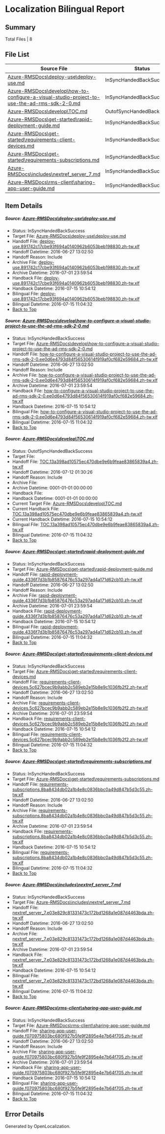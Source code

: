 # <a name='report-top'></a> Localization Bilingual Report

## Summary
 Total Files | 8

## File List
 Source File | Status | Details 
 ----------- | ------ | ------- 
 [Azure-RMSDocs\deploy-use\deploy-use.md](https://github.com/Microsoft/Azure-RMSDocs-pr/blob/0f355da35dff62ecee111737eb1793ae286dc93e/Azure-RMSDocs/deploy-use/deploy-use.md) | InSyncHandedBackSuccess | [Details](#61321eaaeac31fec827fcf9f350211728eaf630a22)
 [Azure-RMSDocs\develop\how-to-configure-a-visual-studio-project-to-use-the-ad-rms-sdk-2-0.md](https://github.com/Microsoft/Azure-RMSDocs-pr/blob/872bb0c20db2ef8d661d321598a2b1fe61d69316/Azure-RMSDocs/develop/how-to-configure-a-visual-studio-project-to-use-the-ad-rms-sdk-2-0.md) | InSyncHandedBackSuccess | [Details](#9747c39742c66735b9619036cb77a914563ecf2966)
 [Azure-RMSDocs\develop\TOC.md](https://github.com/Microsoft/Azure-RMSDocs-pr/blob/127ca88d4ea2d796febf09db207a0075c85d7a8d/Azure-RMSDocs/develop/TOC.md) | OutofSyncHandedBackSuccess | [Details](#f143719fb09bd8c40631b2fb0559cc8f6462a6fd92)
 [Azure-RMSDocs\get-started\rapid-deployment-guide.md](https://github.com/Microsoft/Azure-RMSDocs-pr/blob/ed50d87138c428fadfd22cd5b3ef3c7f7e421848/Azure-RMSDocs/get-started/rapid-deployment-guide.md) | InSyncHandedBackSuccess | [Details](#01c2436218e0d7fd80a31cdc037d9dc8933e42f2104)
 [Azure-RMSDocs\get-started\requirements-client-devices.md](https://github.com/Microsoft/Azure-RMSDocs-pr/blob/ed50d87138c428fadfd22cd5b3ef3c7f7e421848/Azure-RMSDocs/get-started/requirements-client-devices.md) | InSyncHandedBackSuccess | [Details](#933394c943763b010ac707384918eff86ea33388108)
 [Azure-RMSDocs\get-started\requirements-subscriptions.md](https://github.com/Microsoft/Azure-RMSDocs-pr/blob/b6dcd8bb1091e9c484e02042adbf993381581a9d/Azure-RMSDocs/get-started/requirements-subscriptions.md) | InSyncHandedBackSuccess | [Details](#5e68ba6942b479e9dcbf0e9ac0a3bed0c2d1869d110)
 [Azure-RMSDocs\includes\nextref_server_7.md](https://github.com/Microsoft/Azure-RMSDocs-pr/blob/c1cd5adccb8ed07dac9a0535654f21a970575a78/Azure-RMSDocs/includes/nextref_server_7.md) | InSyncHandedBackSuccess | [Details](#828296e06647ff317702e90cf789b2d22668f849137)
 [Azure-RMSDocs\rms-client\sharing-app-user-guide.md](https://github.com/Microsoft/Azure-RMSDocs-pr/blob/0f355da35dff62ecee111737eb1793ae286dc93e/Azure-RMSDocs/rms-client/sharing-app-user-guide.md) | InSyncHandedBackSuccess | [Details](#46e5d3c9ea001d2fa157187a8b78c2dc3e6516f3385)

## Item Details
##### <a name='61321eaaeac31fec827fcf9f350211728eaf630a22'></a> Source: [Azure-RMSDocs\deploy-use\deploy-use.md](https://github.com/Microsoft/Azure-RMSDocs-pr/blob/0f355da35dff62ecee111737eb1793ae286dc93e/Azure-RMSDocs/deploy-use/deploy-use.md)
* Status: InSyncHandedBackSuccess
* Target File: [Azure-RMSDocs\deploy-use\deploy-use.md](https://github.com/Microsoft/Azure-RMSDocs-pr.zh-tw/blob/ee856064622740b662c4a46650b45c57c3d121f7/Azure-RMSDocs/deploy-use/deploy-use.md)
* Handoff File: [deploy-use.891742c17cbe93f694a0140962b6053beb198830.zh-tw.xlf](https://github.com/Microsoft/EM.handoff/blob/b7619a6c06ddebba8f74f0e39eaae476bab32e9f/ol-handoff/Microsoft/Azure-RMSDocs-pr.zh-tw/master/deploy-use.891742c17cbe93f694a0140962b6053beb198830.zh-tw.xlf)
* Handoff Datetime: 2016-06-27 13:02:50
* Handoff Reason: Include
* Archive File: [deploy-use.891742c17cbe93f694a0140962b6053beb198830.zh-tw.xlf](https://github.com/Microsoft/EM.handoff/blob/03d0792f3dd2f0bc277c509d8fb1c3a782ab45f0/ol-handoff/Microsoft/Azure-RMSDocs-pr.zh-tw/master/archive/deploy-use.891742c17cbe93f694a0140962b6053beb198830.zh-tw.xlf)
* Archive Datetime: 2016-07-01 23:59:54
* Handback File: [deploy-use.891742c17cbe93f694a0140962b6053beb198830.zh-tw.xlf](https://github.com/Microsoft/EM.handback/blob/e22ab2314ea2302cbef3dfc29d857476ca555b32/ol-handback/Microsoft/Azure-RMSDocs-pr.zh-tw/master/deploy-use.891742c17cbe93f694a0140962b6053beb198830.zh-tw.xlf)
* Handback Datetime: 2016-07-15 10:54:12
* Bilingual File: [deploy-use.891742c17cbe93f694a0140962b6053beb198830.zh-tw.xlf](https://github.com/Microsoft/EM.handback/blob/e22ab2314ea2302cbef3dfc29d857476ca555b32/ol-handback/Microsoft/Azure-RMSDocs-pr.zh-tw/master/deploy-use.891742c17cbe93f694a0140962b6053beb198830.zh-tw.xlf)
* Bilingual Datetime: 2016-07-15 11:04:32
* [Back to Top](#report-top)

##### <a name='9747c39742c66735b9619036cb77a914563ecf2966'></a> Source: [Azure-RMSDocs\develop\how-to-configure-a-visual-studio-project-to-use-the-ad-rms-sdk-2-0.md](https://github.com/Microsoft/Azure-RMSDocs-pr/blob/872bb0c20db2ef8d661d321598a2b1fe61d69316/Azure-RMSDocs/develop/how-to-configure-a-visual-studio-project-to-use-the-ad-rms-sdk-2-0.md)
* Status: InSyncHandedBackSuccess
* Target File: [Azure-RMSDocs\develop\how-to-configure-a-visual-studio-project-to-use-the-ad-rms-sdk-2-0.md](https://github.com/Microsoft/Azure-RMSDocs-pr.zh-tw/blob/ee856064622740b662c4a46650b45c57c3d121f7/Azure-RMSDocs/develop/how-to-configure-a-visual-studio-project-to-use-the-ad-rms-sdk-2-0.md)
* Handoff File: [how-to-configure-a-visual-studio-project-to-use-the-ad-rms-sdk-2-0.ee0d6e4793d84f56530614f919af0cf682e59684.zh-tw.xlf](https://github.com/Microsoft/EM.handoff/blob/b7619a6c06ddebba8f74f0e39eaae476bab32e9f/ol-handoff/Microsoft/Azure-RMSDocs-pr.zh-tw/master/how-to-configure-a-visual-studio-project-to-use-the-ad-rms-sdk-2-0.ee0d6e4793d84f56530614f919af0cf682e59684.zh-tw.xlf)
* Handoff Datetime: 2016-06-27 13:02:50
* Handoff Reason: Include
* Archive File: [how-to-configure-a-visual-studio-project-to-use-the-ad-rms-sdk-2-0.ee0d6e4793d84f56530614f919af0cf682e59684.zh-tw.xlf](https://github.com/Microsoft/EM.handoff/blob/03d0792f3dd2f0bc277c509d8fb1c3a782ab45f0/ol-handoff/Microsoft/Azure-RMSDocs-pr.zh-tw/master/archive/how-to-configure-a-visual-studio-project-to-use-the-ad-rms-sdk-2-0.ee0d6e4793d84f56530614f919af0cf682e59684.zh-tw.xlf)
* Archive Datetime: 2016-07-01 23:59:54
* Handback File: [how-to-configure-a-visual-studio-project-to-use-the-ad-rms-sdk-2-0.ee0d6e4793d84f56530614f919af0cf682e59684.zh-tw.xlf](https://github.com/Microsoft/EM.handback/blob/e22ab2314ea2302cbef3dfc29d857476ca555b32/ol-handback/Microsoft/Azure-RMSDocs-pr.zh-tw/master/how-to-configure-a-visual-studio-project-to-use-the-ad-rms-sdk-2-0.ee0d6e4793d84f56530614f919af0cf682e59684.zh-tw.xlf)
* Handback Datetime: 2016-07-15 10:54:12
* Bilingual File: [how-to-configure-a-visual-studio-project-to-use-the-ad-rms-sdk-2-0.ee0d6e4793d84f56530614f919af0cf682e59684.zh-tw.xlf](https://github.com/Microsoft/EM.handback/blob/e22ab2314ea2302cbef3dfc29d857476ca555b32/ol-handback/Microsoft/Azure-RMSDocs-pr.zh-tw/master/how-to-configure-a-visual-studio-project-to-use-the-ad-rms-sdk-2-0.ee0d6e4793d84f56530614f919af0cf682e59684.zh-tw.xlf)
* Bilingual Datetime: 2016-07-15 11:04:32
* [Back to Top](#report-top)

##### <a name='f143719fb09bd8c40631b2fb0559cc8f6462a6fd92'></a> Source: [Azure-RMSDocs\develop\TOC.md](https://github.com/Microsoft/Azure-RMSDocs-pr/blob/127ca88d4ea2d796febf09db207a0075c85d7a8d/Azure-RMSDocs/develop/TOC.md)
* Status: OutofSyncHandedBackSuccess
* Target File: 
* Handoff File: [TOC.13a398ad10575ec470dbe9e6b9feae83865839a4.zh-tw.xlf](https://github.com/Microsoft/EM.handoff/blob/8798418a5d7ccb544bfa9a17f98a825764acb6c6/ol-handoff/Microsoft/Azure-RMSDocs-pr.zh-tw/master/TOC.13a398ad10575ec470dbe9e6b9feae83865839a4.zh-tw.xlf)
* Handoff Datetime: 2016-07-12 01:30:26
* Handoff Reason: Include
* Archive File: 
* Archive Datetime: 0001-01-01 00:00:00
* Handback File: 
* Handback Datetime: 0001-01-01 00:00:00
* Current Target File: [Azure-RMSDocs\develop\TOC.md](https://github.com/Microsoft/Azure-RMSDocs-pr.zh-tw/blob/ee856064622740b662c4a46650b45c57c3d121f7/Azure-RMSDocs/develop/TOC.md)
* Current Handback File: [TOC.13a398ad10575ec470dbe9e6b9feae83865839a4.zh-tw.xlf](https://github.com/Microsoft/EM.handback/blob/e22ab2314ea2302cbef3dfc29d857476ca555b32/ol-handback/Microsoft/Azure-RMSDocs-pr.zh-tw/master/TOC.13a398ad10575ec470dbe9e6b9feae83865839a4.zh-tw.xlf)
* Current Handback Datetime: 2016-07-15 10:54:12
* Bilingual File: [TOC.13a398ad10575ec470dbe9e6b9feae83865839a4.zh-tw.xlf](https://github.com/Microsoft/EM.handback/blob/e22ab2314ea2302cbef3dfc29d857476ca555b32/ol-handback/Microsoft/Azure-RMSDocs-pr.zh-tw/master/TOC.13a398ad10575ec470dbe9e6b9feae83865839a4.zh-tw.xlf)
* Bilingual Datetime: 2016-07-15 11:04:32
* [Back to Top](#report-top)

##### <a name='01c2436218e0d7fd80a31cdc037d9dc8933e42f2104'></a> Source: [Azure-RMSDocs\get-started\rapid-deployment-guide.md](https://github.com/Microsoft/Azure-RMSDocs-pr/blob/ed50d87138c428fadfd22cd5b3ef3c7f7e421848/Azure-RMSDocs/get-started/rapid-deployment-guide.md)
* Status: InSyncHandedBackSuccess
* Target File: [Azure-RMSDocs\get-started\rapid-deployment-guide.md](https://github.com/Microsoft/Azure-RMSDocs-pr.zh-tw/blob/ee856064622740b662c4a46650b45c57c3d121f7/Azure-RMSDocs/get-started/rapid-deployment-guide.md)
* Handoff File: [rapid-deployment-guide.4336f7d3b1b85876476c53a297ad4a171d62cb10.zh-tw.xlf](https://github.com/Microsoft/EM.handoff/blob/b7619a6c06ddebba8f74f0e39eaae476bab32e9f/ol-handoff/Microsoft/Azure-RMSDocs-pr.zh-tw/master/rapid-deployment-guide.4336f7d3b1b85876476c53a297ad4a171d62cb10.zh-tw.xlf)
* Handoff Datetime: 2016-06-27 13:02:50
* Handoff Reason: Include
* Archive File: [rapid-deployment-guide.4336f7d3b1b85876476c53a297ad4a171d62cb10.zh-tw.xlf](https://github.com/Microsoft/EM.handoff/blob/03d0792f3dd2f0bc277c509d8fb1c3a782ab45f0/ol-handoff/Microsoft/Azure-RMSDocs-pr.zh-tw/master/archive/rapid-deployment-guide.4336f7d3b1b85876476c53a297ad4a171d62cb10.zh-tw.xlf)
* Archive Datetime: 2016-07-01 23:59:54
* Handback File: [rapid-deployment-guide.4336f7d3b1b85876476c53a297ad4a171d62cb10.zh-tw.xlf](https://github.com/Microsoft/EM.handback/blob/e22ab2314ea2302cbef3dfc29d857476ca555b32/ol-handback/Microsoft/Azure-RMSDocs-pr.zh-tw/master/rapid-deployment-guide.4336f7d3b1b85876476c53a297ad4a171d62cb10.zh-tw.xlf)
* Handback Datetime: 2016-07-15 10:54:12
* Bilingual File: [rapid-deployment-guide.4336f7d3b1b85876476c53a297ad4a171d62cb10.zh-tw.xlf](https://github.com/Microsoft/EM.handback/blob/e22ab2314ea2302cbef3dfc29d857476ca555b32/ol-handback/Microsoft/Azure-RMSDocs-pr.zh-tw/master/rapid-deployment-guide.4336f7d3b1b85876476c53a297ad4a171d62cb10.zh-tw.xlf)
* Bilingual Datetime: 2016-07-15 11:04:32
* [Back to Top](#report-top)

##### <a name='933394c943763b010ac707384918eff86ea33388108'></a> Source: [Azure-RMSDocs\get-started\requirements-client-devices.md](https://github.com/Microsoft/Azure-RMSDocs-pr/blob/ed50d87138c428fadfd22cd5b3ef3c7f7e421848/Azure-RMSDocs/get-started/requirements-client-devices.md)
* Status: InSyncHandedBackSuccess
* Target File: [Azure-RMSDocs\get-started\requirements-client-devices.md](https://github.com/Microsoft/Azure-RMSDocs-pr.zh-tw/blob/ee856064622740b662c4a46650b45c57c3d121f7/Azure-RMSDocs/get-started/requirements-client-devices.md)
* Handoff File: [requirements-client-devices.5c627bcec9b9abb2c589eb2e15b8e9c1036fb2f2.zh-tw.xlf](https://github.com/Microsoft/EM.handoff/blob/b7619a6c06ddebba8f74f0e39eaae476bab32e9f/ol-handoff/Microsoft/Azure-RMSDocs-pr.zh-tw/master/requirements-client-devices.5c627bcec9b9abb2c589eb2e15b8e9c1036fb2f2.zh-tw.xlf)
* Handoff Datetime: 2016-06-27 13:02:50
* Handoff Reason: Include
* Archive File: [requirements-client-devices.5c627bcec9b9abb2c589eb2e15b8e9c1036fb2f2.zh-tw.xlf](https://github.com/Microsoft/EM.handoff/blob/03d0792f3dd2f0bc277c509d8fb1c3a782ab45f0/ol-handoff/Microsoft/Azure-RMSDocs-pr.zh-tw/master/archive/requirements-client-devices.5c627bcec9b9abb2c589eb2e15b8e9c1036fb2f2.zh-tw.xlf)
* Archive Datetime: 2016-07-01 23:59:54
* Handback File: [requirements-client-devices.5c627bcec9b9abb2c589eb2e15b8e9c1036fb2f2.zh-tw.xlf](https://github.com/Microsoft/EM.handback/blob/e22ab2314ea2302cbef3dfc29d857476ca555b32/ol-handback/Microsoft/Azure-RMSDocs-pr.zh-tw/master/requirements-client-devices.5c627bcec9b9abb2c589eb2e15b8e9c1036fb2f2.zh-tw.xlf)
* Handback Datetime: 2016-07-15 10:54:12
* Bilingual File: [requirements-client-devices.5c627bcec9b9abb2c589eb2e15b8e9c1036fb2f2.zh-tw.xlf](https://github.com/Microsoft/EM.handback/blob/e22ab2314ea2302cbef3dfc29d857476ca555b32/ol-handback/Microsoft/Azure-RMSDocs-pr.zh-tw/master/requirements-client-devices.5c627bcec9b9abb2c589eb2e15b8e9c1036fb2f2.zh-tw.xlf)
* Bilingual Datetime: 2016-07-15 11:04:32
* [Back to Top](#report-top)

##### <a name='5e68ba6942b479e9dcbf0e9ac0a3bed0c2d1869d110'></a> Source: [Azure-RMSDocs\get-started\requirements-subscriptions.md](https://github.com/Microsoft/Azure-RMSDocs-pr/blob/b6dcd8bb1091e9c484e02042adbf993381581a9d/Azure-RMSDocs/get-started/requirements-subscriptions.md)
* Status: InSyncHandedBackSuccess
* Target File: [Azure-RMSDocs\get-started\requirements-subscriptions.md](https://github.com/Microsoft/Azure-RMSDocs-pr.zh-tw/blob/ee856064622740b662c4a46650b45c57c3d121f7/Azure-RMSDocs/get-started/requirements-subscriptions.md)
* Handoff File: [requirements-subscriptions.8ba8434db02a1b4e8c0836bbc0a49d847b5d3c55.zh-tw.xlf](https://github.com/Microsoft/EM.handoff/blob/b7619a6c06ddebba8f74f0e39eaae476bab32e9f/ol-handoff/Microsoft/Azure-RMSDocs-pr.zh-tw/master/requirements-subscriptions.8ba8434db02a1b4e8c0836bbc0a49d847b5d3c55.zh-tw.xlf)
* Handoff Datetime: 2016-06-27 13:02:50
* Handoff Reason: Include
* Archive File: [requirements-subscriptions.8ba8434db02a1b4e8c0836bbc0a49d847b5d3c55.zh-tw.xlf](https://github.com/Microsoft/EM.handoff/blob/03d0792f3dd2f0bc277c509d8fb1c3a782ab45f0/ol-handoff/Microsoft/Azure-RMSDocs-pr.zh-tw/master/archive/requirements-subscriptions.8ba8434db02a1b4e8c0836bbc0a49d847b5d3c55.zh-tw.xlf)
* Archive Datetime: 2016-07-01 23:59:54
* Handback File: [requirements-subscriptions.8ba8434db02a1b4e8c0836bbc0a49d847b5d3c55.zh-tw.xlf](https://github.com/Microsoft/EM.handback/blob/e22ab2314ea2302cbef3dfc29d857476ca555b32/ol-handback/Microsoft/Azure-RMSDocs-pr.zh-tw/master/requirements-subscriptions.8ba8434db02a1b4e8c0836bbc0a49d847b5d3c55.zh-tw.xlf)
* Handback Datetime: 2016-07-15 10:54:12
* Bilingual File: [requirements-subscriptions.8ba8434db02a1b4e8c0836bbc0a49d847b5d3c55.zh-tw.xlf](https://github.com/Microsoft/EM.handback/blob/e22ab2314ea2302cbef3dfc29d857476ca555b32/ol-handback/Microsoft/Azure-RMSDocs-pr.zh-tw/master/requirements-subscriptions.8ba8434db02a1b4e8c0836bbc0a49d847b5d3c55.zh-tw.xlf)
* Bilingual Datetime: 2016-07-15 11:04:32
* [Back to Top](#report-top)

##### <a name='828296e06647ff317702e90cf789b2d22668f849137'></a> Source: [Azure-RMSDocs\includes\nextref_server_7.md](https://github.com/Microsoft/Azure-RMSDocs-pr/blob/c1cd5adccb8ed07dac9a0535654f21a970575a78/Azure-RMSDocs/includes/nextref_server_7.md)
* Status: InSyncHandedBackSuccess
* Target File: [Azure-RMSDocs\includes\nextref_server_7.md](https://github.com/Microsoft/Azure-RMSDocs-pr.zh-tw/blob/ee856064622740b662c4a46650b45c57c3d121f7/Azure-RMSDocs/includes/nextref_server_7.md)
* Handoff File: [nextref_server_7.e03e829c81331473c172bd1268a1e087d4463bda.zh-tw.xlf](https://github.com/Microsoft/EM.handoff/blob/b7619a6c06ddebba8f74f0e39eaae476bab32e9f/ol-handoff/Microsoft/Azure-RMSDocs-pr.zh-tw/master/nextref_server_7.e03e829c81331473c172bd1268a1e087d4463bda.zh-tw.xlf)
* Handoff Datetime: 2016-06-27 13:02:50
* Handoff Reason: Include
* Archive File: [nextref_server_7.e03e829c81331473c172bd1268a1e087d4463bda.zh-tw.xlf](https://github.com/Microsoft/EM.handoff/blob/03d0792f3dd2f0bc277c509d8fb1c3a782ab45f0/ol-handoff/Microsoft/Azure-RMSDocs-pr.zh-tw/master/archive/nextref_server_7.e03e829c81331473c172bd1268a1e087d4463bda.zh-tw.xlf)
* Archive Datetime: 2016-07-01 23:59:54
* Handback File: [nextref_server_7.e03e829c81331473c172bd1268a1e087d4463bda.zh-tw.xlf](https://github.com/Microsoft/EM.handback/blob/e22ab2314ea2302cbef3dfc29d857476ca555b32/ol-handback/Microsoft/Azure-RMSDocs-pr.zh-tw/master/nextref_server_7.e03e829c81331473c172bd1268a1e087d4463bda.zh-tw.xlf)
* Handback Datetime: 2016-07-15 10:54:12
* Bilingual File: [nextref_server_7.e03e829c81331473c172bd1268a1e087d4463bda.zh-tw.xlf](https://github.com/Microsoft/EM.handback/blob/e22ab2314ea2302cbef3dfc29d857476ca555b32/ol-handback/Microsoft/Azure-RMSDocs-pr.zh-tw/master/nextref_server_7.e03e829c81331473c172bd1268a1e087d4463bda.zh-tw.xlf)
* Bilingual Datetime: 2016-07-15 11:04:32
* [Back to Top](#report-top)

##### <a name='46e5d3c9ea001d2fa157187a8b78c2dc3e6516f3385'></a> Source: [Azure-RMSDocs\rms-client\sharing-app-user-guide.md](https://github.com/Microsoft/Azure-RMSDocs-pr/blob/0f355da35dff62ecee111737eb1793ae286dc93e/Azure-RMSDocs/rms-client/sharing-app-user-guide.md)
* Status: InSyncHandedBackSuccess
* Target File: [Azure-RMSDocs\rms-client\sharing-app-user-guide.md](https://github.com/Microsoft/Azure-RMSDocs-pr.zh-tw/blob/ee856064622740b662c4a46650b45c57c3d121f7/Azure-RMSDocs/rms-client/sharing-app-user-guide.md)
* Handoff File: [sharing-app-user-guide.f070975803bc680f927b5fe9f2895e4e7b64f705.zh-tw.xlf](https://github.com/Microsoft/EM.handoff/blob/b7619a6c06ddebba8f74f0e39eaae476bab32e9f/ol-handoff/Microsoft/Azure-RMSDocs-pr.zh-tw/master/sharing-app-user-guide.f070975803bc680f927b5fe9f2895e4e7b64f705.zh-tw.xlf)
* Handoff Datetime: 2016-06-27 13:02:50
* Handoff Reason: Include
* Archive File: [sharing-app-user-guide.f070975803bc680f927b5fe9f2895e4e7b64f705.zh-tw.xlf](https://github.com/Microsoft/EM.handoff/blob/03d0792f3dd2f0bc277c509d8fb1c3a782ab45f0/ol-handoff/Microsoft/Azure-RMSDocs-pr.zh-tw/master/archive/sharing-app-user-guide.f070975803bc680f927b5fe9f2895e4e7b64f705.zh-tw.xlf)
* Archive Datetime: 2016-07-01 23:59:54
* Handback File: [sharing-app-user-guide.f070975803bc680f927b5fe9f2895e4e7b64f705.zh-tw.xlf](https://github.com/Microsoft/EM.handback/blob/e22ab2314ea2302cbef3dfc29d857476ca555b32/ol-handback/Microsoft/Azure-RMSDocs-pr.zh-tw/master/sharing-app-user-guide.f070975803bc680f927b5fe9f2895e4e7b64f705.zh-tw.xlf)
* Handback Datetime: 2016-07-15 10:54:12
* Bilingual File: [sharing-app-user-guide.f070975803bc680f927b5fe9f2895e4e7b64f705.zh-tw.xlf](https://github.com/Microsoft/EM.handback/blob/e22ab2314ea2302cbef3dfc29d857476ca555b32/ol-handback/Microsoft/Azure-RMSDocs-pr.zh-tw/master/sharing-app-user-guide.f070975803bc680f927b5fe9f2895e4e7b64f705.zh-tw.xlf)
* Bilingual Datetime: 2016-07-15 11:04:32
* [Back to Top](#report-top)


## Error Details

Generated by OpenLocalization.
